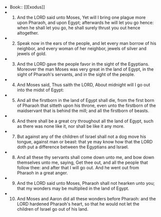 - Book:: [[Exodus]]
- 1. And the LORD said unto Moses, Yet will I bring one plague more upon Pharaoh, and upon Egypt; afterwards he will let you go hence: when he shall let you go, he shall surely thrust you out hence altogether.
- 2. Speak now in the ears of the people, and let every man borrow of his neighbor, and every woman of her neighbor, jewels of silver and jewels of gold.
- 3. And the LORD gave the people favor in the sight of the Egyptians. Moreover the man Moses was very great in the land of Egypt, in the sight of Pharaoh's servants, and in the sight of the people.
- 4. And Moses said, Thus saith the LORD, About midnight will I go out into the midst of Egypt:
- 5. And all the firstborn in the land of Egypt shall die, from the first born of Pharaoh that sitteth upon his throne, even unto the firstborn of the maidservant that is behind the mill; and all the firstborn of beasts.
- 6. And there shall be a great cry throughout all the land of Egypt, such as there was none like it, nor shall be like it any more.
- 7. But against any of the children of Israel shall not a dog move his tongue, against man or beast: that ye may know how that the LORD doth put a difference between the Egyptians and Israel.
- 8. And all these thy servants shall come down unto me, and bow down themselves unto me, saying, Get thee out, and all the people that follow thee: and after that I will go out. And he went out from Pharaoh in a great anger.
- 9. And the LORD said unto Moses, Pharaoh shall not hearken unto you; that my wonders may be multiplied in the land of Egypt.
- 10. And Moses and Aaron did all these wonders before Pharaoh: and the LORD hardened Pharaoh's heart, so that he would not let the children of Israel go out of his land.
